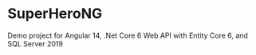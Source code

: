 # SuperHeroNG
Demo project for Angular 14, .Net Core 6 Web API with Entity Core 6, and SQL Server 2019 
